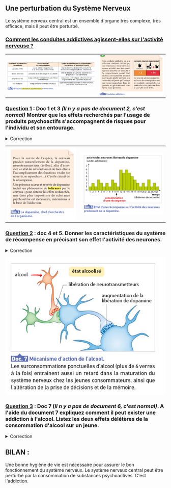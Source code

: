 ## Une perturbation du Système Nerveux

Le système nerveux central est un ensemble d'organe très complexe, très efficace, mais il peut être perturbé. 

### <u>Comment les conduites addictives agissent-elles sur l'activité nerveuse ?</u>



|                                                              |                                                              |
| ------------------------------------------------------------ | ------------------------------------------------------------ |
| ![](https://github.com/Svt-lim/5eme-SNC-Final/blob/master/Doc1.png) | ![](https://github.com/Svt-lim/5eme-SNC-Final/blob/master/Doc3.png) |



### <u>Question 1</u> : Doc 1 et 3 *(Il n y a pas de document 2, c'est normal)* Montrer que les effets recherchés par l'usage de produits psychoactifs s'accompagnent de risques pour l'individu et son entourage. 

<details>
  <summary>Correction</summary>
Pour montrer cela il faut lié alcool, cannabis et accident de la route. En effet consommer de l'alcool et du cannabis multiplie par 7 le risque d'accident de la route.
</details>

|                                                              |                                                              |
| ------------------------------------------------------------ | ------------------------------------------------------------ |
| ![](https://github.com/Svt-lim/5eme-SNC-Final/blob/master/Doc4.png) | ![](https://github.com/Svt-lim/5eme-SNC-Final/blob/master/Doc5.png) |



### <u>Question 2</u> : doc 4 et 5. Donner les caractéristiques du système de récompense en précisant son effet l'activité des neurones. 

<details>
  <summary>Correction</summary>
Le système de récompense est un systeme qui nous encourage a répeter des activités nécessaire à la survie et qui procure "du plaisir". Le signal du "plaisir" est porté par une substance appelé Dopamine. 
</details>


![](https://github.com/Svt-lim/5eme-SNC-Final/blob/master/Doc7.png)

### <u>Question 3</u> : Doc 7 (*Il n y a pas de document 6, c'est normal)*. A l'aide du document 7  expliquez comment il peut exister une addiction à l'alcool. Listez les deux effets délétères  de la consommation d'alcool sur un jeune.

<details>
  <summary>Correction</summary>
La consommation d'alcool stimule "artificiellement" la production de dopamine et envoi un signal de "plaisir" très fort au cerveau. Cette stimulation est tellement forte qu'elle fait basculer dans l'addiction. La consommation excessive ou régulière d'alcool peut provoquer des pertes de mémoires et une difficulté à prendre des décisions.
</details>

## BILAN :

Une bonne hygiène de vie est nécessaire pour assurer le bon fonctionnement du système nerveux. Le  système nerveux central peut être perturbé par la consommation de substances psychoactives. C'est l'addiction.  


